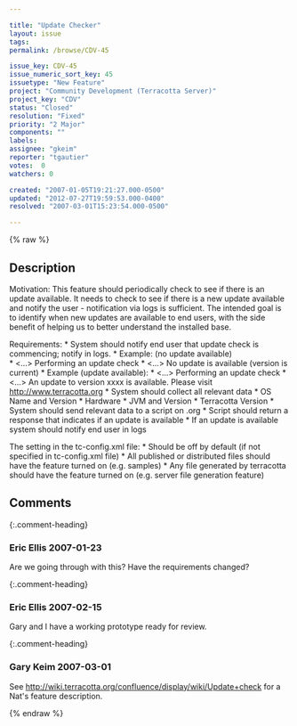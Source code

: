 ```yaml
---

title: "Update Checker"
layout: issue
tags: 
permalink: /browse/CDV-45

issue_key: CDV-45
issue_numeric_sort_key: 45
issuetype: "New Feature"
project: "Community Development (Terracotta Server)"
project_key: "CDV"
status: "Closed"
resolution: "Fixed"
priority: "2 Major"
components: ""
labels: 
assignee: "gkeim"
reporter: "tgautier"
votes:  0
watchers: 0

created: "2007-01-05T19:21:27.000-0500"
updated: "2012-07-27T19:59:53.000-0400"
resolved: "2007-03-01T15:23:54.000-0500"

---
```




{% raw %}



## Description

<div markdown="1" class="description">

Motivation:
This feature should periodically check to see if there is an update available.  It needs to check to see if there is a new update available and notify the user - notification via logs is sufficient.  The intended goal is to identify when new updates are available to end users, with the side benefit of helping us to better understand the installed base.

Requirements:
    * System should notify end user that update check is commencing; notify in logs.
         * Example: (no update available)  
               * <...> Performing an update check
               * <...> No update is available (version is current)
         * Example (update available):
               * <...> Performing an update check
               * <...> An update to version xxxx is available.  Please visit http://www.terracotta.org
    * System should collect all relevant data
         * OS Name and Version
         * Hardware
         * JVM and Version
         * Terracotta Version
    * System should send relevant data to a script on .org
    * Script should return a response that indicates if an update is available
    * If an update is available system should notify end user in logs

The setting in the tc-config.xml file:
    * Should be off by default (if not specified in tc-config.xml file)
    * All published or distributed files should have the feature turned on (e.g. samples)
    * Any file generated by terracotta should have the feature turned on (e.g. server file generation feature)


</div>

## Comments


{:.comment-heading}
### **Eric Ellis** <span class="date">2007-01-23</span>

<div markdown="1" class="comment">

Are we going through with this? Have the requirements changed?

</div>


{:.comment-heading}
### **Eric Ellis** <span class="date">2007-02-15</span>

<div markdown="1" class="comment">

Gary and I have a working prototype ready for review.

</div>


{:.comment-heading}
### **Gary Keim** <span class="date">2007-03-01</span>

<div markdown="1" class="comment">

See http://wiki.terracotta.org/confluence/display/wiki/Update+check for a Nat's feature description.


</div>



{% endraw %}
